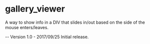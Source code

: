 # gallery_viewer
A way to show info in a DIV that slides in/out based on the side of the mouse enters/leaves.

-- Version 1.0 - 2017/09/25
Initial release.

